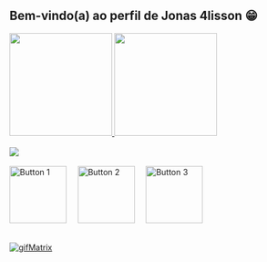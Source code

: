 ## Bem-vindo(a) ao perfil de Jonas 4lisson 😁

 <div>
   <a href="https://github.com/Jonas4lisson">
   <img height="180em" src="https://github-readme-stats.vercel.app/api?username=Jonas4lisson&show_icons=true&theme=tokyonight&include_all_commits=true&count_private=true"/>
   <img height="180em" src="https://github-readme-stats.vercel.app/api/top-langs/?username=Jonas4lisson&layout=compact&langs_count=6&theme=tokyonight"/>
   </a>
</div>
<br>
<div style="display: inline_block">
<a href="https://github.com/Jonas4lisson"> <img src="https://skillicons.dev/icons?i=html,css,js,nodejs,ts,php,react,git,bootstrap,figma,mysql,postman"/> </a>
</div>
 <br>
 
<div> 
  <a href="https://instagram.com/Jonas_4lisson_36" target="_blank"><img src="https://img.shields.io/badge/-Instagram-%23E4405F?style=for-the-badge&logo=instagram&logoColor=white" target="_blank" alt="Button 1" width="100"></a>
   &nbsp;&nbsp;&nbsp; <!-- Espaços para separar os botões -->
 <a href="https://discord.gg/jonas_4lisson_36" target="_blank"><img src="https://img.shields.io/badge/Discord-7289DA?style=for-the-badge&logo=discord&logoColor=white" target="_blank" alt="Button 2" width="100"></a> 
   &nbsp;&nbsp;&nbsp; <!-- Espaços para separar os botões -->
 <a href = "jonasalissonnascimento@gmail.com"><img src="https://img.shields.io/badge/-Gmail-%23333?style=for-the-badge&logo=gmail&logoColor=white" target="_blank" alt="Button 3" width="100"></a>
</div>
<br>

<a href="https://github.com/Jonas4lisson"> ![gifMatrix](https://github.com/user-attachments/assets/af12d055-6d99-47e0-ba75-cbc640dd0fe0) </a>

